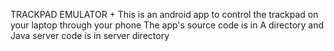 TRACKPAD EMULATOR +
This is an android app to control the trackpad on your laptop through your phone
The app's source code is in A directory and Java server code is in server directory
